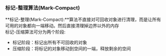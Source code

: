 ### 标记-整理算法\(Mark-Compact\)

**标记-整理\(Mark-Compact\):**算法不直接对可回收对象进行清理，而是让所有可用的对象都向一端移动。然后直接清理掉边界以外的内存  
标记-压缩算法可分为两个阶段:

* 标记阶段：标记出所有不可回收的对象
* 压缩阶段：将标记的对象移动到空间的一端，释放剩余的空间



